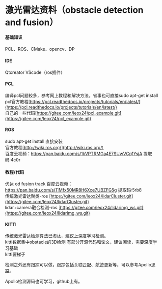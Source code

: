 # 激光雷达资料（obstacle detection and fusion）

#### 基础知识
PCL、ROS、CMake、opencv、DP

#### IDE
Qtcreator VScode（ros插件）

#### PCL
编译pcl问题较多，参考网上教程和解决方法。省事也可直接sudo apt-get install  
pcl官方教程[https://pcl.readthedocs.io/projects/tutorials/en/latest/](https://pcl.readthedocs.io/projects/tutorials/en/latest/)   
自己的一些代码[https://gitee.com/leox24/pcl_example.git](https://gitee.com/leox24/pcl_example.git)


#### ROS
sudo apt-get install 直接安装  
官方教程[http://wiki.ros.org/](http://wiki.ros.org/)  
百度云视频：https://pan.baidu.com/s/1kVPTRMGa4E7SUwVCp1YsjA  提取码:4c0r  

#### 教程/代码

优达 od fusion track 百度云视频：https://pan.baidu.com/s/11Mfx50MR8H6Xce7UBZFG5g 提取码:5rb8  
传统激光雷达聚类-ros [https://gitee.com/leox24/lidarCluster.git](https://gitee.com/leox24/lidarCluster.git)  
lidar+camera融合检测-ros [https://gitee.com/leox24/lidarimg_ws.git](https://gitee.com/leox24/lidarimg_ws.git)  

#### KITTI

传统激光雷达检测算法已淘汰，建议上深度学习检测。  
kitti数据集中obstacle的3D检测 有部分开源代码和论文，建议阅读，需要深度学习基础  
kitti要梯子  

检测之外还有跟踪可以做，跟踪包括关联匹配、航迹更新等，可以参考Apollo思路。  

Apollo检测源码也可学习，github上有。  